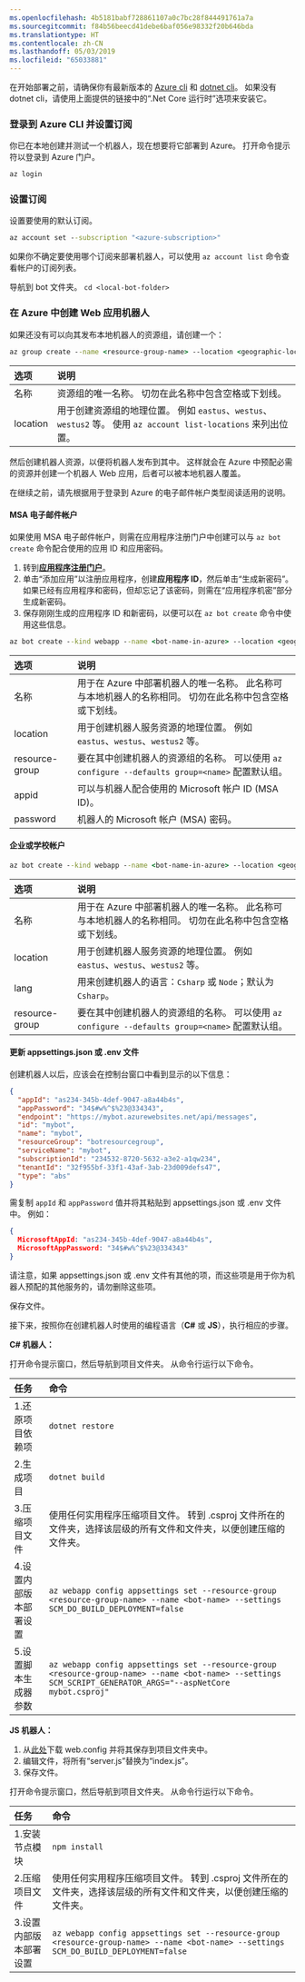 ```yaml
---
ms.openlocfilehash: 4b5181babf728861107a0c7bc28f844491761a7a
ms.sourcegitcommit: f84b56beecd41debe6baf056e98332f20b646bda
ms.translationtype: HT
ms.contentlocale: zh-CN
ms.lasthandoff: 05/03/2019
ms.locfileid: "65033881"
---
```

在开始部署之前，请确保你有最新版本的 [Azure cli](https://docs.microsoft.com/en-us/cli/azure/install-azure-cli?view=azure-cli-latest) 和 [dotnet cli](https://dotnet.microsoft.com/download)。 如果没有 dotnet cli，请使用上面提供的链接中的“.Net Core 运行时”选项来安装它。 

### <a name="login-to-azure-cli-and-set-your-subscription"></a>登录到 Azure CLI 并设置订阅
你已在本地创建并测试一个机器人，现在想要将它部署到 Azure。 打开命令提示符以登录到 Azure 门户。

```cmd
az login
```
### <a name="set-the-subscription"></a>设置订阅

设置要使用的默认订阅。

```cmd
az account set --subscription "<azure-subscription>"
```

如果你不确定要使用哪个订阅来部署机器人，可以使用 `az account list` 命令查看帐户的订阅列表。

导航到 bot 文件夹。
`cd <local-bot-folder>`

### <a name="create-a-web-app-bot-in-azure"></a>在 Azure 中创建 Web 应用机器人 

如果还没有可以向其发布本地机器人的资源组，请创建一个：

```cmd
az group create --name <resource-group-name> --location <geographic-location> --verbose
```

| 选项     | 说明 |
|:-----------|:---|
| 名称     | 资源组的唯一名称。 切勿在此名称中包含空格或下划线。 |
| location | 用于创建资源组的地理位置。 例如 `eastus`、`westus`、`westus2` 等。 使用 `az account list-locations` 来列出位置。 |

然后创建机器人资源，以便将机器人发布到其中。 这样就会在 Azure 中预配必需的资源并创建一个机器人 Web 应用，后者可以被本地机器人覆盖。 

在继续之前，请先根据用于登录到 Azure 的电子邮件帐户类型阅读适用的说明。

#### <a name="msa-email-account"></a>MSA 电子邮件帐户
如果使用 MSA 电子邮件帐户，则需在应用程序注册门户中创建可以与 `az bot create` 命令配合使用的应用 ID 和应用密码。
1. 转到[**应用程序注册门户**](https://portal.azure.com/#blade/Microsoft_AAD_RegisteredApps/ApplicationsListBlade)。
1. 单击“添加应用”以注册应用程序，创建**应用程序 ID**，然后单击“生成新密码”。 如果已经有应用程序和密码，但却忘记了该密码，则需在“应用程序机密”部分生成新密码。
1. 保存刚刚生成的应用程序 ID 和新密码，以便可以在 `az bot create` 命令中使用这些信息。  

```cmd
az bot create --kind webapp --name <bot-name-in-azure> --location <geographic-location> --version v4 --lang <language> --verbose --resource-group <resource-group-name> --appid "<application-id>" --password "<application-password>" --verbose
```

| 选项 | 说明 |
|:---|:---|
| 名称 | 用于在 Azure 中部署机器人的唯一名称。 此名称可与本地机器人的名称相同。 切勿在此名称中包含空格或下划线。 |
| location | 用于创建机器人服务资源的地理位置。 例如 `eastus`、`westus`、`westus2` 等。 |
| resource-group | 要在其中创建机器人的资源组的名称。 可以使用 `az configure --defaults group=<name>` 配置默认组。 |
| appid | 可以与机器人配合使用的 Microsoft 帐户 ID (MSA ID)。 |
| password | 机器人的 Microsoft 帐户 (MSA) 密码。 |

#### <a name="business-or-school-account"></a>企业或学校帐户

```cmd
az bot create --kind webapp --name <bot-name-in-azure> --location <geographic-location> --version v4 --lang <language> --verbose --resource-group <resource-group-name>
```
| 选项 | 说明 |
|:---|:---|
| 名称 | 用于在 Azure 中部署机器人的唯一名称。 此名称可与本地机器人的名称相同。 切勿在此名称中包含空格或下划线。 |
| location | 用于创建机器人服务资源的地理位置。 例如 `eastus`、`westus`、`westus2` 等。 |
| lang | 用来创建机器人的语言：`Csharp` 或 `Node`；默认为 `Csharp`。 |
| resource-group | 要在其中创建机器人的资源组的名称。 可以使用 `az configure --defaults group=<name>` 配置默认组。 |

#### <a name="update-appsettingsjson-or-env-file"></a>更新 appsettings.json 或 .env 文件
创建机器人以后，应该会在控制台窗口中看到显示的以下信息： 

```JSON
{
  "appId": "as234-345b-4def-9047-a8a44b4s",
  "appPassword": "34$#w%^$%23@334343",
  "endpoint": "https://mybot.azurewebsites.net/api/messages",
  "id": "mybot",
  "name": "mybot",
  "resourceGroup": "botresourcegroup",
  "serviceName": "mybot",
  "subscriptionId": "234532-8720-5632-a3e2-a1qw234",
  "tenantId": "32f955bf-33f1-43af-3ab-23d009defs47",
  "type": "abs"
}
```

需复制 `appId` 和 `appPassword` 值并将其粘贴到 appsettings.json 或 .env 文件中。 例如：

```JSON
{
  MicrosoftAppId: "as234-345b-4def-9047-a8a44b4s",
  MicrosoftAppPassword: "34$#w%^$%23@334343"
}
```
请注意，如果 appsettings.json 或 .env 文件有其他的项，而这些项是用于你为机器人预配的其他服务的，请勿删除这些项。

保存文件。

接下来，按照你在创建机器人时使用的编程语言（**C#** 或 **JS**），执行相应的步骤。

**C# 机器人：** 

打开命令提示窗口，然后导航到项目文件夹。 从命令行运行以下命令。

| 任务 | 命令 |
|:-----|:--------|
| 1.还原项目依赖项 | `dotnet restore`|
| 2.生成项目     | `dotnet build` |
| 3.压缩项目文件 | 使用任何实用程序压缩项目文件。 转到 .csproj 文件所在的文件夹，选择该层级的所有文件和文件夹，以便创建压缩的文件夹。 |
| 4.设置内部版本部署设置 | `az webapp config appsettings set --resource-group <resource-group-name> --name <bot-name> --settings SCM_DO_BUILD_DEPLOYMENT=false`|
| 5.设置脚本生成器参数 | `az webapp config appsettings set --resource-group <resource-group-name> --name <bot-name> --settings SCM_SCRIPT_GENERATOR_ARGS="--aspNetCore mybot.csproj"`|

**JS 机器人：**
1. 从[此处](https://github.com/projectkudu/kudu/wiki/Using-a-custom-web.config-for-Node-apps)下载 web.config 并将其保存到项目文件夹中。 
1. 编辑文件，将所有“server.js”替换为“index.js”。 
1. 保存文件。

打开命令提示窗口，然后导航到项目文件夹。 从命令行运行以下命令。

| 任务 | 命令 |
|:-----|:--------|
| 1.安装节点模块 | `npm install` |
| 2.压缩项目文件 | 使用任何实用程序压缩项目文件。 转到 .csproj 文件所在的文件夹，选择该层级的所有文件和文件夹，以便创建压缩的文件夹。 |
| 3.设置内部版本部署设置 | `az webapp config appsettings set --resource-group <resource-group-name> --name <bot-name> --settings SCM_DO_BUILD_DEPLOYMENT=false`|
